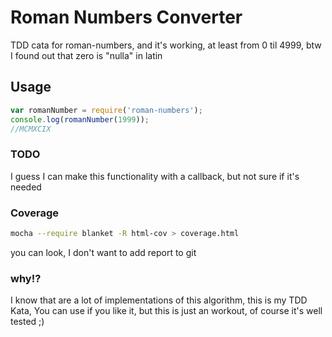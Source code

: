 # Roman Numbers Converter

TDD cata for roman-numbers, and it's working, at least  from 0 til 4999, btw I found out that zero is "nulla" in latin


## Usage
```javascript
var romanNumber = require('roman-numbers');
console.log(romanNumber(1999));
//MCMXCIX
```
### TODO
I guess I can make this functionality with a callback, but not sure if it's needed 

### Coverage
```bash 
mocha --require blanket -R html-cov > coverage.html
```
you can look, I don't want to add report to git 

### why!?
I know that are a lot of implementations of this algorithm, this is my TDD Kata, You can use if you like it, but this is just an workout, of course it's well tested ;)

